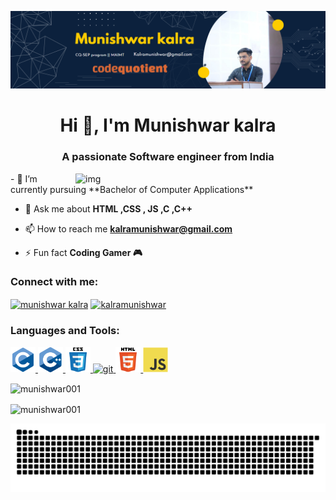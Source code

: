 ![logo](https://github.com/Munishwar001/Munishwar001/blob/main/Screenshot%20(97).png)
<h1 align="center">Hi 👋, I'm Munishwar kalra</h1>
<h3 align="center">A passionate Software engineer from India</h3>
<img src="https://user-images.githubusercontent.com/55389276/140866485-8fb1c876-9a8f-4d6a-98dc-08c4981eaf70.gif" align="right" alt="img" width="400px">
- 🌱 I’m currently pursuing **Bachelor of Computer Applications**

- 💬 Ask me about **HTML ,CSS , JS ,C ,C++**

- 📫 How to reach me **kalramunishwar@gmail.com**

- ⚡ Fun fact **Coding Gamer 🎮**

<h3 align="left">Connect with me:</h3>
<p align="left">
<a href="https://linkedin.com/in/munishwar kalra" target="blank"><img align="center" src="https://raw.githubusercontent.com/rahuldkjain/github-profile-readme-generator/master/src/images/icons/Social/linked-in-alt.svg" alt="munishwar kalra" height="30" width="40" /></a>
<a href="https://instagram.com/kalramunishwar" target="blank"><img align="center" src="https://raw.githubusercontent.com/rahuldkjain/github-profile-readme-generator/master/src/images/icons/Social/instagram.svg" alt="kalramunishwar" height="30" width="40" /></a>
</p>

<h3 align="left">Languages and Tools:</h3>
<p align="left"> <a href="https://www.cprogramming.com/" target="_blank" rel="noreferrer"> <img src="https://raw.githubusercontent.com/devicons/devicon/master/icons/c/c-original.svg" alt="c" width="40" height="40"/> </a> <a href="https://www.w3schools.com/cpp/" target="_blank" rel="noreferrer"> <img src="https://raw.githubusercontent.com/devicons/devicon/master/icons/cplusplus/cplusplus-original.svg" alt="cplusplus" width="40" height="40"/> </a> <a href="https://www.w3schools.com/css/" target="_blank" rel="noreferrer"> <img src="https://raw.githubusercontent.com/devicons/devicon/master/icons/css3/css3-original-wordmark.svg" alt="css3" width="40" height="40"/> </a> <a href="https://git-scm.com/" target="_blank" rel="noreferrer"> <img src="https://www.vectorlogo.zone/logos/git-scm/git-scm-icon.svg" alt="git" width="40" height="40"/> </a> <a href="https://www.w3.org/html/" target="_blank" rel="noreferrer"> <img src="https://raw.githubusercontent.com/devicons/devicon/master/icons/html5/html5-original-wordmark.svg" alt="html5" width="40" height="40"/> </a> <a href="https://developer.mozilla.org/en-US/docs/Web/JavaScript" target="_blank" rel="noreferrer"> <img src="https://raw.githubusercontent.com/devicons/devicon/master/icons/javascript/javascript-original.svg" alt="javascript" width="40" height="40"/> </a> </p>

<p><img align="center" src="https://github-readme-stats.vercel.app/api/top-langs?username=munishwar001&show_icons=true&locale=en&layout=compact" alt="munishwar001" /></p>

<p><img align="center" src="https://github-readme-streak-stats.herokuapp.com/?user=munishwar001&" alt="munishwar001" /></p>
<picture>
  <source media="(prefers-color-scheme: dark)" srcset="https://raw.githubusercontent.com/Munishwar001/Munishwar001/output/github-snake-dark.svg" />
  <source media="(prefers-color-scheme: light)" srcset="https://raw.githubusercontent.com/Munishwar001/Munishwar001/output/github-snake.svg" />
  <img alt="github-snake" src="https://raw.githubusercontent.com/Munishwar001/Munishwar001/output/github-snake.svg" />
</picture>
